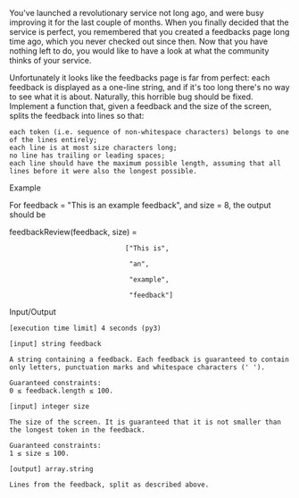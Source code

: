 You've launched a revolutionary service not long ago, and were busy improving it for the last couple of months. When you finally decided that the service is perfect, you remembered that you created a feedbacks page long time ago, which you never checked out since then. Now that you have nothing left to do, you would like to have a look at what the community thinks of your service.

Unfortunately it looks like the feedbacks page is far from perfect: each feedback is displayed as a one-line string, and if it's too long there's no way to see what it is about. Naturally, this horrible bug should be fixed. Implement a function that, given a feedback and the size of the screen, splits the feedback into lines so that:

    each token (i.e. sequence of non-whitespace characters) belongs to one of the lines entirely;
    each line is at most size characters long;
    no line has trailing or leading spaces;
    each line should have the maximum possible length, assuming that all lines before it were also the longest possible.

Example

For feedback = "This is an example feedback", and size = 8,
the output should be

feedbackReview(feedback, size) =  

                                 ["This is",

                                  "an",
                                  
                                  "example",
                                  
                                  "feedback"]


Input/Output

    [execution time limit] 4 seconds (py3)

    [input] string feedback

    A string containing a feedback. Each feedback is guaranteed to contain only letters, punctuation marks and whitespace characters (' ').

    Guaranteed constraints:
    0 ≤ feedback.length ≤ 100.

    [input] integer size

    The size of the screen. It is guaranteed that it is not smaller than the longest token in the feedback.

    Guaranteed constraints:
    1 ≤ size ≤ 100.

    [output] array.string

    Lines from the feedback, split as described above.
